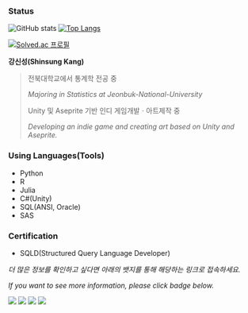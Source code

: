 ### **Status**

![GitHub stats](https://github-readme-stats.vercel.app/api?username=HollyRiver&show_icons=true&theme=cobalt) [![Top Langs](https://github-readme-stats.vercel.app/api/top-langs/?username=HollyRiver&layout=donut)](https://github.com/HollyRiver/github-readme-stats)

[![Solved.ac
프로필](http://mazassumnida.wtf/api/v2/generate_badge?boj=hcssk2800)](https://solved.ac/hcssk2800)

**강신성(Shinsung Kang)**
> 전북대학교에서 통계학 전공 중
>
> *Majoring in Statistics at Jeonbuk-National-University*
>
> Unity 및 Aseprite 기반 인디 게임개발ㆍ아트제작 중
>
> *Developing an indie game and creating art based on Unity and Aseprite.*


### Using Languages(Tools)

* Python
* R
* Julia
* C#(Unity)
* SQL(ANSI, Oracle)
* SAS

### Certification

* SQLD(Structured Query Language Developer)


*더 많은 정보를 확인하고 싶다면 아래의 뱃지를 통해 해당하는 링크로 접속하세요.*

*If you want to see more information, please click badge below.*

<a href="https://velog.io/@hollyriver/posts" target="_blank"><img src="https://img.shields.io/badge/Velog-5f5a63?style=for-the-badge&logo=velog&logoColor=black&color=snow"></a> <a href="https://hollyriver.github.io/RiverFlow/" target="_blank"><img src="https://img.shields.io/badge/GitHub_pages-5f5a63?style=for-the-badge&logo=github&logoColor=white"></a>  <a href="https://blog.naver.com/hc_ssk2800" target="_blank"><img src="https://img.shields.io/badge/NAVER_blog-1dde30?style=for-the-badge&logo=Naver&logoColor=white"></a>  <a href="https://blog.munpia.com/hc_dealer" target="_blank"><img src="https://img.shields.io/badge/Munpia_Library-4287f5?style=for-the-badge&logo=GitBook&logoColor=white"></a>




